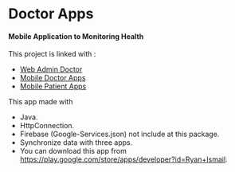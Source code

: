 # Doctor Apps
#### Mobile Application to Monitoring Health
This project is linked with :
- [Web Admin Doctor](https://github.com/ryanisml/klinik-reservation)
- [Mobile Doctor Apps](https://github.com/ryanisml/ismailid-dokter-app)
- [Mobile Patient Apps](https://github.com/ryanisml/ismailid-pasien-app)

This app made with
- Java.
- HttpConnection.
- Firebase (Google-Services.json) not include at this package.
- Synchronize data with three apps.
- You can download this app from https://play.google.com/store/apps/developer?id=Ryan+Ismail.
